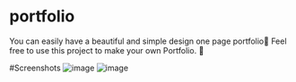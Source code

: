 # portfolio
You can easily have a beautiful and simple design one page portfolio🎈
Feel free to use this project to make your own Portfolio. 🍯


#Screenshots
![image](https://user-images.githubusercontent.com/109848153/216840044-786230e6-4915-4131-841f-accaa6d1e057.png)
![image](https://user-images.githubusercontent.com/109848153/216840053-d5d64f2c-ed5d-4e32-8ec9-143fdeaa8c04.png)
